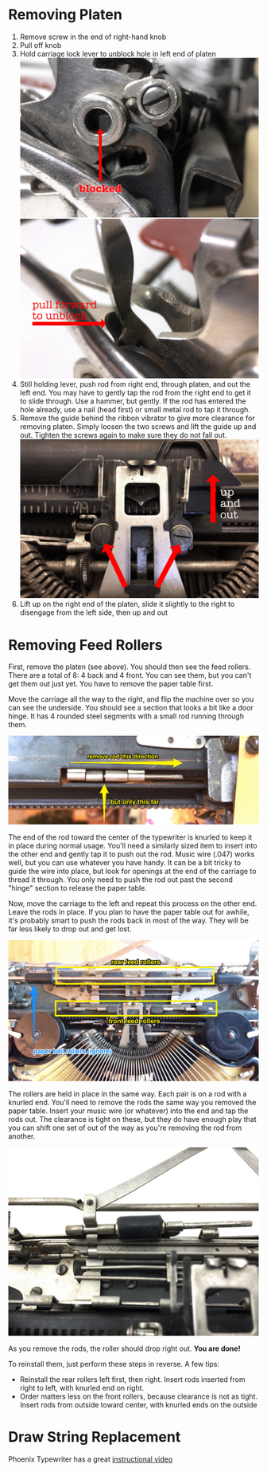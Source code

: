 <!-- TITLE: Remington Portable Repairs -->
<!-- SUBTITLE: This should apply to portable 1/2/3 -->

# Removing Platen
1. Remove screw in the end of right-hand knob
2. Pull off knob
3. Hold carriage lock lever to unblock hole in left end of platen![Blocked](/uploads/remington/blocked.jpg "Blocked")![Unblock](/uploads/remington/unblock.jpg "Unblock")
4. Still holding lever, push rod from right end, through platen, and out the left end. You may have to gently tap the rod from the right end to get it to slide through. Use a hammer, but gently. If the rod has entered the hole already, use a nail (head first) or small metal rod to tap it through.
5. Remove the guide behind the ribbon vibrator to give more clearance for removing platen. Simply loosen the two screws and lift the guide up and out. Tighten the screws again to make sure they do not fall out.![Guide](/uploads/remington/guide.jpg "Guide")
6. Lift up on the right end of the platen, slide it slightly to the right to disengage from the left side, then up and out

# Removing Feed Rollers
First, remove the platen (see above). You should then see the feed rollers. There are a total of 8: 4 back and 4 front. You can see them, but you can't get them out just yet. You have to remove the paper table first.

Move the carriage all the way to the right, and flip the machine over so you can see the underside.  You should see a section that looks a bit like a door hinge. It has 4 rounded steel segments with a small rod running through them.

![Rollers 1](/uploads/remington/rollers-1.jpg "Rollers 1")

The end of the rod toward the center of the typewriter is knurled to keep it in place during normal usage. You'll need a similarly sized item to insert into the other end and gently tap it to push out the rod. Music wire (.047) works well, but you can use whatever you have handy. It can be a bit tricky to guide the wire into place, but look for openings at the end of the carriage to thread it through. You only need to push the rod out past the second "hinge" section to release the paper table.

Now, move the carriage to the left and repeat this process on the other end. Leave the rods in place. If you plan to have the paper table out for awhile, it's probably smart to push the rods back in most of the way. They will be far less likely to drop out and get lost.

![Rollers 2](/uploads/remington/rollers-2.jpg "Rollers 2")

The rollers are held in place in the same way. Each pair is on a rod with a knurled end. You'll need to remove the rods the same way you removed the paper table. Insert your music wire (or whatever) into the end and tap the rods out. The clearance is tight on these, but they do have enough play that you can shift one set of out of the way as you're removing the rod from another.

![Rollers 3](/uploads/remington/rollers-3.jpg "Rollers 3")

As you remove the rods, the roller should drop right out. **You are done!**

To reinstall them, just perform these steps in reverse. A few tips:

* Reinstall the rear rollers left first, then right. Insert rods inserted from right to left, with knurled end on right.
* Order matters less on the front rollers, because clearance is not as tight. Insert rods from outside toward center, with knurled ends on the outside

# Draw String Replacement
Phoenix Typewriter has a great [instructional video](https://youtu.be/5LPO6LLi0mQ)